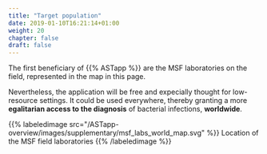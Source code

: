 ```yaml
---
title: "Target population"
date: 2019-01-10T16:21:14+01:00
weight: 20
chapter: false
draft: false
---
```


The first beneficiary of {{% ASTapp %}} are the MSF laboratories on the field, represented in the map in this page.

Nevertheless, the application will be free and expecially thought for low-resource settings. It could be used everywhere, thereby granting a more <b>egalitarian access to the diagnosis</b> of bacterial infections, <b>worldwide</b>.


{{% labeledimage src="/ASTapp-overview/images/supplementary/msf_labs_world_map.svg" %}}
Location of the MSF field laboratories
{{% /labeledimage %}}